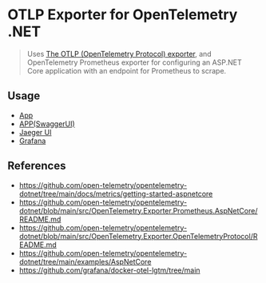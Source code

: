 # OTLP Exporter for OpenTelemetry .NET

> Uses [The OTLP (OpenTelemetry Protocol) exporter](https://github.com/open-telemetry/opentelemetry-dotnet/blob/main/src/OpenTelemetry.Exporter.OpenTelemetryProtocol/README.md),
> and OpenTelemetry Prometheus exporter for configuring an ASP.NET Core application with an endpoint for Prometheus to scrape.

## Usage
- [App](http://localhost:5000)
- [APP(SwaggerUI)](http://localhost:5000/swagger/index.html)
- [Jaeger UI](http://localhost:16686/search)
- [Grafana](http://localhost:3000)


## References

- https://github.com/open-telemetry/opentelemetry-dotnet/tree/main/docs/metrics/getting-started-aspnetcore
- https://github.com/open-telemetry/opentelemetry-dotnet/blob/main/src/OpenTelemetry.Exporter.Prometheus.AspNetCore/README.md
- https://github.com/open-telemetry/opentelemetry-dotnet/blob/main/src/OpenTelemetry.Exporter.OpenTelemetryProtocol/README.md
- https://github.com/open-telemetry/opentelemetry-dotnet/tree/main/examples/AspNetCore
- https://github.com/grafana/docker-otel-lgtm/tree/main
